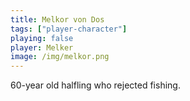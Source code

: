 ```yaml
---
title: Melkor von Dos
tags: ["player-character"]
playing: false
player: Melker
image: /img/melkor.png
---
```

60-year old halfling who rejected fishing.